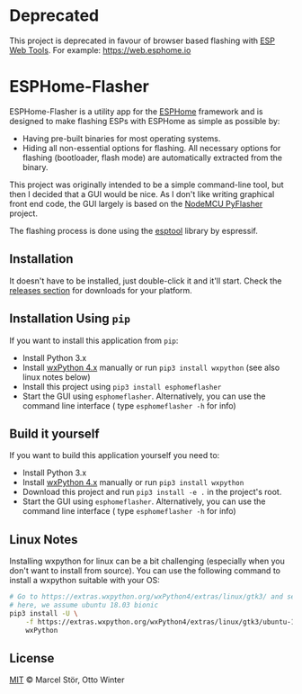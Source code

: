 # Deprecated

This project is deprecated in favour of browser based flashing with [ESP Web Tools](https://github.com/esphome/esp-web-tools). For example: https://web.esphome.io


# ESPHome-Flasher

ESPHome-Flasher is a utility app for the [ESPHome](https://esphome.io/)
framework and is designed to make flashing ESPs with ESPHome as simple as possible by:

 * Having pre-built binaries for most operating systems.
 * Hiding all non-essential options for flashing. All necessary options for flashing
   (bootloader, flash mode) are automatically extracted from the binary.

This project was originally intended to be a simple command-line tool,
but then I decided that a GUI would be nice. As I don't like writing graphical
front end code, the GUI largely is based on the
[NodeMCU PyFlasher](https://github.com/marcelstoer/nodemcu-pyflasher)
project.

The flashing process is done using the [esptool](https://github.com/espressif/esptool)
library by espressif.

## Installation

It doesn't have to be installed, just double-click it and it'll start.
Check the [releases section](https://github.com/esphome/esphome-flasher/releases)
for downloads for your platform.

## Installation Using `pip`

If you want to install this application from `pip`:

- Install Python 3.x
- Install [wxPython 4.x](https://wxpython.org/) manually or run `pip3 install wxpython` (see also linux notes below)
- Install this project using `pip3 install esphomeflasher`
- Start the GUI using `esphomeflasher`. Alternatively, you can use the command line interface (
  type `esphomeflasher -h` for info)

## Build it yourself

If you want to build this application yourself you need to:

- Install Python 3.x
- Install [wxPython 4.x](https://wxpython.org/) manually or run `pip3 install wxpython`
- Download this project and run `pip3 install -e .` in the project's root.
- Start the GUI using `esphomeflasher`. Alternatively, you can use the command line interface (
  type `esphomeflasher -h` for info)


## Linux Notes

Installing wxpython for linux can be a bit challenging (especially when you don't want to install from source).
You can use the following command to install a wxpython suitable with your OS:

```bash
# Go to https://extras.wxpython.org/wxPython4/extras/linux/gtk3/ and select the correct OS type
# here, we assume ubuntu 18.03 bionic
pip3 install -U \
    -f https://extras.wxpython.org/wxPython4/extras/linux/gtk3/ubuntu-18.04 \
    wxPython
```

## License

[MIT](http://opensource.org/licenses/MIT) © Marcel Stör, Otto Winter

